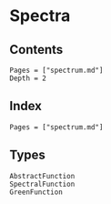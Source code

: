 # Spectra

## Contents

```@contents
Pages = ["spectrum.md"]
Depth = 2
```

## Index

```@index
Pages = ["spectrum.md"]
```

## Types

```@docs
AbstractFunction
SpectralFunction
GreenFunction
```